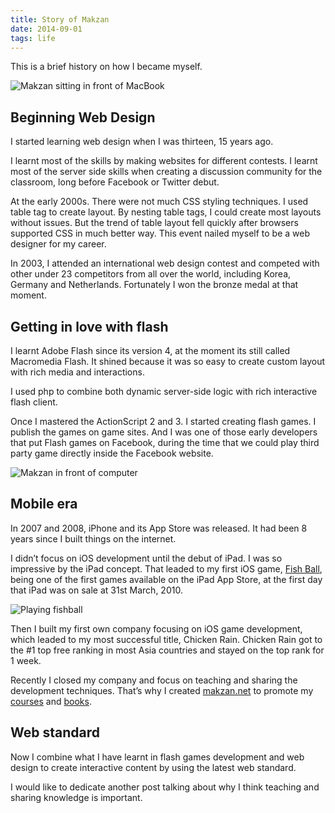 ```yaml
---
title: Story of Makzan
date: 2014-09-01
tags: life
---
```



This is a brief history on how I became myself.

![Makzan sitting in front of MacBook](/images/thoughts/makzan-sitting-in-front-of-macbook.png)

## Beginning Web Design

I started learning web design when I was thirteen, 15 years ago.

I learnt most of the skills by making websites for different contests. I learnt most of the server side skills when creating a discussion community for the classroom, long before Facebook or Twitter debut.

At the early 2000s. There were not much CSS styling techniques. I used table tag to create layout. By nesting table tags, I could create most layouts without issues. But the trend of table layout fell quickly after browsers supported CSS in much better way. This event nailed myself to be a web designer for my career.

In 2003, I attended an international web design contest and competed with other under 23 competitors from all over the world, including Korea, Germany and Netherlands. Fortunately I won the bronze medal at that moment.

## Getting in love with flash

I learnt Adobe Flash since its version 4, at the moment its still called Macromedia Flash. It shined because it was so easy to create custom layout with rich media and interactions.

I used php to combine both dynamic server-side logic with rich interactive flash client.

Once I mastered the ActionScript 2 and 3. I started creating flash games. I publish the games on game sites. And I was one of those early developers that put Flash games on Facebook, during the time that we could play third party game directly inside the Facebook website.

![Makzan in front of computer](/images/thoughts/makzan-in-front-of-computer.png)

## Mobile era

In 2007 and 2008, iPhone and its App Store was released. It had been 8 years since I built things on the internet.

I didn’t focus on iOS development until the debut of iPad. I was so impressive by the iPad concept. That leaded to my first iOS game, [Fish Ball](https://itunes.apple.com/en/app/fish-ball/id364646942?mt=8), being one of the first games available on the iPad App Store, at the first day that iPad was on sale at 31st March, 2010.

![Playing fishball](/images/thoughts/playing-fishball.png)

Then I built my first own company focusing on iOS game development, which leaded to my most successful title, Chicken Rain. Chicken Rain got to the #1 top free ranking in most Asia countries and stayed on the top rank for 1 week.

Recently I closed my company and focus on teaching and sharing the development techniques. That’s why I created [makzan.net](http://makzan.net) to promote my [courses](http://makzan.net/#courses) and [books](http://makzan.net/#books).

## Web standard

Now I combine what I have learnt in flash games development and web design to create interactive content by using the latest web standard.

I would like to dedicate another post talking about why I think teaching and sharing knowledge is important.

